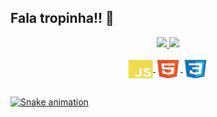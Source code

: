 ## Fala tropinha!! 👋
<div align="center">
  <a href="https://github.com/BernasCodes">
  <img height="180em" src="https://github-readme-stats.vercel.app/api?username=BernasCodes&show_icons=true&theme=codeSTACKr&include_all_commits=true&count_private=true"/>
  <img height="180em" src="https://github-readme-stats.vercel.app/api/top-langs/?username=BernasCodes&layout=compact&langs_count=7&theme=codeSTACKr"/>
</div>
  
<div  align="center" style="display: inline_block"><br>
  <img align="center" alt="Ed-Js" height="30" width="40" src="https://raw.githubusercontent.com/devicons/devicon/master/icons/javascript/javascript-plain.svg">
  <img align="center" alt="Ed-HTML" height="30" width="40" src="https://raw.githubusercontent.com/devicons/devicon/master/icons/html5/html5-original.svg">
  <img align="center" alt="Ed-CSS" height="30" width="40" src="https://raw.githubusercontent.com/devicons/devicon/master/icons/css3/css3-original.svg">
<!--   <img align="center" alt="Ed-Python" height="30" width="40" src="https://raw.githubusercontent.com/devicons/devicon/master/icons/python/python-original.svg">
  <img align="center" alt="Ed-Csharp" height="30" width="40" src="https://raw.githubusercontent.com/devicons/devicon/master/icons/csharp/csharp-original.svg">
 -->
</div>
  
  ##
  
<div> 
  
  <!-- <a href="https://instagram.com/_duardo_dias" target="_blank"><img src="https://img.shields.io/badge/-Instagram-%23E4405F?style=for-the-badge&logo=instagram&logoColor=white" target="_blank"></a>
  <a href = "mailto:eduardodias2444@gmail.com"><img src="https://img.shields.io/badge/-Gmail-%23333?style=for-the-badge&logo=gmail&logoColor=white" target="_blank"></a>
-->
    
</div>
 
 ![Snake animation](https://github.com/BernasCodes/BernasCodes/blob/output/github-contribution-grid-snake.svg)
